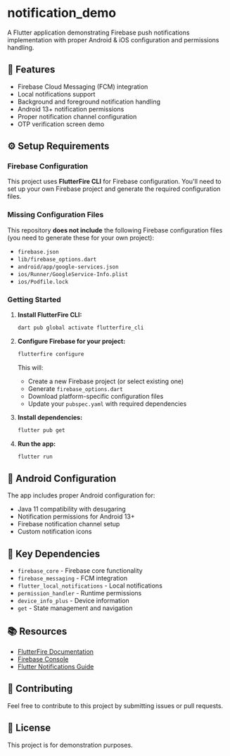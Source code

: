 # notification_demo

A Flutter application demonstrating Firebase push notifications implementation with proper Android & iOS configuration and permissions handling.

## 🚀 Features

- Firebase Cloud Messaging (FCM) integration
- Local notifications support
- Background and foreground notification handling
- Android 13+ notification permissions
- Proper notification channel configuration
- OTP verification screen demo

## ⚙️ Setup Requirements

### Firebase Configuration

This project uses **FlutterFire CLI** for Firebase configuration. You'll need to set up your own Firebase project and generate the required configuration files.

### Missing Configuration Files

This repository **does not include** the following Firebase configuration files (you need to generate these for your own project):

- `firebase.json`
- `lib/firebase_options.dart`
- `android/app/google-services.json`
- `ios/Runner/GoogleService-Info.plist`
- `ios/Podfile.lock`

### Getting Started

1. **Install FlutterFire CLI:**
   ```bash
   dart pub global activate flutterfire_cli
   ```

2. **Configure Firebase for your project:**
   ```bash
   flutterfire configure
   ```
   This will:
   - Create a new Firebase project (or select existing one)
   - Generate `firebase_options.dart`
   - Download platform-specific configuration files
   - Update your `pubspec.yaml` with required dependencies

3. **Install dependencies:**
   ```bash
   flutter pub get
   ```

4. **Run the app:**
   ```bash
   flutter run
   ```

## 📱 Android Configuration

The app includes proper Android configuration for:
- Java 11 compatibility with desugaring
- Notification permissions for Android 13+
- Firebase notification channel setup
- Custom notification icons

## 🔧 Key Dependencies

- `firebase_core` - Firebase core functionality
- `firebase_messaging` - FCM integration
- `flutter_local_notifications` - Local notifications
- `permission_handler` - Runtime permissions
- `device_info_plus` - Device information
- `get` - State management and navigation

## 📚 Resources

- [FlutterFire Documentation](https://firebase.flutter.dev/)
- [Firebase Console](https://console.firebase.google.com/)
- [Flutter Notifications Guide](https://docs.flutter.dev/development/platform-integration/platform-channels)

## 🤝 Contributing

Feel free to contribute to this project by submitting issues or pull requests.

## 📄 License

This project is for demonstration purposes.
